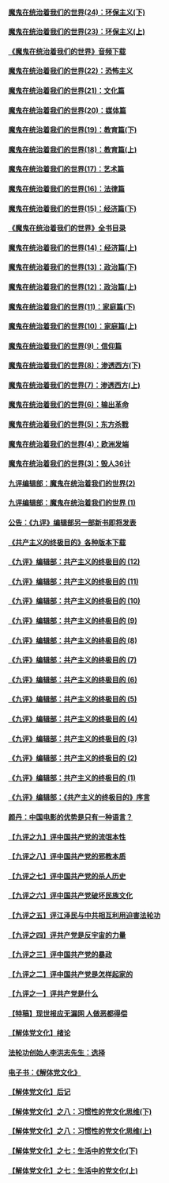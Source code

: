 #### [魔鬼在统治着我们的世界(24)：环保主义(下)](../pages/nsc422/n10695307.md?t=10140334) 

#### [魔鬼在统治着我们的世界(23)：环保主义(上)](../pages/nsc422/n10688613.md?t=10140334) 

#### [《魔鬼在统治着我们的世界》音频下载](../pages/nsc422/n10635553.md?t=10140334) 

#### [魔鬼在统治着我们的世界(22)：恐怖主义](../pages/nsc422/n10614727.md?t=10140334) 

#### [魔鬼在统治着我们的世界(21)：文化篇](../pages/nsc422/n10597706.md?t=10140334) 

#### [魔鬼在统治着我们的世界(20)：媒体篇](../pages/nsc422/n10586579.md?t=10140334) 

#### [魔鬼在统治着我们的世界(19)：教育篇(下)](../pages/nsc422/n10564808.md?t=10140334) 

#### [魔鬼在统治着我们的世界(18)：教育篇(上)](../pages/nsc422/n10526970.md?t=10140334) 

#### [魔鬼在统治着我们的世界(17)：艺术篇](../pages/nsc422/n10499093.md?t=10140334) 

#### [魔鬼在统治着我们的世界(16)：法律篇](../pages/nsc422/n10485969.md?t=10140334) 

#### [魔鬼在统治着我们的世界(15)：经济篇(下)](../pages/nsc422/n10469975.md?t=10140334) 

#### [《魔鬼在统治着我们的世界》全书目录](../pages/nsc422/n10464261.md?t=10140334) 

#### [魔鬼在统治着我们的世界(14)：经济篇(上)](../pages/nsc422/n10457370.md?t=10140334) 

#### [魔鬼在统治着我们的世界(13)：政治篇(下)](../pages/nsc422/n10448270.md?t=10140334) 

#### [魔鬼在统治着我们的世界(12)：政治篇(上)](../pages/nsc422/n10444576.md?t=10140334) 

#### [魔鬼在统治着我们的世界(11)：家庭篇(下)](../pages/nsc422/n10440961.md?t=10140334) 

#### [魔鬼在统治着我们的世界(10)：家庭篇(上)](../pages/nsc422/n10435448.md?t=10140334) 

#### [魔鬼在统治着我们的世界(9)：信仰篇](../pages/nsc422/n10432159.md?t=10140334) 

#### [魔鬼在统治着我们的世界(8)：渗透西方(下)](../pages/nsc422/n10429603.md?t=10140334) 

#### [魔鬼在统治着我们的世界(7)：渗透西方(上)](../pages/nsc422/n10426013.md?t=10140334) 

#### [魔鬼在统治着我们的世界(6)：输出革命](../pages/nsc422/n10421536.md?t=10140334) 

#### [魔鬼在统治着我们的世界(5)：东方杀戮](../pages/nsc422/n10417707.md?t=10140334) 

#### [魔鬼在统治着我们的世界(4)：欧洲发端](../pages/nsc422/n10414890.md?t=10140334) 

#### [魔鬼在统治着我们的世界(3)：毁人36计](../pages/nsc422/n10411583.md?t=10140334) 

#### [九评编辑部：魔鬼在统治着我们的世界(2)](../pages/nsc422/n10410036.md?t=10140334) 

#### [九评编辑部：魔鬼在统治着我们的世界 (1)](../pages/nsc422/n10406825.md?t=10140334) 

#### [公告：《九评》编辑部另一部新书即将发表](../pages/nsc422/n10405104.md?t=10140334) 

#### [《共产主义的终极目的》各种版本下载](../pages/nsc422/n10022138.md?t=10140334) 

#### [《九评》编辑部：共产主义的终极目的 (12)](../pages/nsc422/n9933272.md?t=10140334) 

#### [《九评》编辑部：共产主义的终极目的 (11)](../pages/nsc422/n9924973.md?t=10140334) 

#### [《九评》编辑部：共产主义的终极目的 (10)](../pages/nsc422/n9920883.md?t=10140334) 

#### [《九评》编辑部：共产主义的终极目的 (9)](../pages/nsc422/n9916363.md?t=10140334) 

#### [《九评》编辑部：共产主义的终极目的 (8)](../pages/nsc422/n9912488.md?t=10140334) 

#### [《九评》编辑部：共产主义的终极目的 (7)](../pages/nsc422/n9901176.md?t=10140334) 

#### [《九评》编辑部：共产主义的终极目的 (6)](../pages/nsc422/n9899359.md?t=10140334) 

#### [《九评》编辑部：共产主义的终极目的 (5)](../pages/nsc422/n9893174.md?t=10140334) 

#### [《九评》编辑部：共产主义的终极目的 (4)](../pages/nsc422/n9891246.md?t=10140334) 

#### [《九评》编辑部：共产主义的终极目的 (3)](../pages/nsc422/n9879879.md?t=10140334) 

#### [《九评》编辑部：共产主义的终极目的 (2)](../pages/nsc422/n9876205.md?t=10140334) 

#### [《九评》编辑部：共产主义的终极目的 (1)](../pages/nsc422/n9865857.md?t=10140334) 

#### [《九评》编辑部：《共产主义的终极目的》序言](../pages/nsc422/n9862666.md?t=10140334) 

#### [颜丹：中国电影的优势是只有一种语言？](../pages/nsc422/n9583062.md?t=10140334) 

#### [【九评之九】评中国共产党的流氓本性](../pages/nsc422/n737542.md?t=10140334) 

#### [【九评之八】评中国共产党的邪教本质](../pages/nsc422/n735942.md?t=10140334) 

#### [【九评之七】评中国共产党的杀人历史](../pages/nsc422/n733806.md?t=10140334) 

#### [【九评之六】评中国共产党破坏民族文化](../pages/nsc422/n731667.md?t=10140334) 

#### [【九评之五】评江泽民与中共相互利用迫害法轮功](../pages/nsc422/n730058.md?t=10140334) 

#### [【九评之四】评共产党是反宇宙的力量](../pages/nsc422/n727814.md?t=10140334) 

#### [【九评之三】评中国共产党的暴政](../pages/nsc422/n725597.md?t=10140334) 

#### [【九评之二】评中国共产党是怎样起家的](../pages/nsc422/n723946.md?t=10140334) 

#### [【九评之一】评共产党是什么](../pages/nsc422/n722529.md?t=10140334) 

#### [【特稿】现世报应无漏网 人做恶都得偿](../pages/nsc422/n4215167.md?t=10140334) 

#### [【解体党文化】绪论](../pages/nsc422/n1449356.md?t=10140334) 

#### [法轮功创始人李洪志先生：选择](../pages/nsc422/n3580738.md?t=10140334) 

#### [电子书：《解体党文化》](../pages/nsc422/n1573484.md?t=10140334) 

#### [【解体党文化】后记](../pages/nsc422/n1531999.md?t=10140334) 

#### [【解体党文化】之八：习惯性的党文化思维(下)](../pages/nsc422/n1526477.md?t=10140334) 

#### [【解体党文化】之八：习惯性的党文化思维(上)](../pages/nsc422/n1520631.md?t=10140334) 

#### [【解体党文化】之七：生活中的党文化(下)](../pages/nsc422/n1513446.md?t=10140334) 

#### [【解体党文化】之七：生活中的党文化(上)](../pages/nsc422/n1509358.md?t=10140334) 

